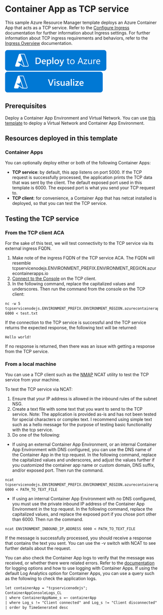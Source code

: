 # Container App as TCP service
This sample Azure Resource Manager template deploys an Azure Container App that acts as a TCP service. Refer to the [Configure Ingress](https://learn.microsoft.com/azure/container-apps/ingress-how-to) documentation for further information about Ingress settings. For further information about TCP ingress requirements and behaviors, refer to the [Ingress Overview](https://learn.microsoft.com/azure/container-apps/ingress-overview#tcp) documentation.

[![Deploy To Azure](https://raw.githubusercontent.com/Azure/azure-quickstart-templates/master/1-CONTRIBUTION-GUIDE/images/deploytoazure.svg?sanitize=true)](https://portal.azure.com/#create/Microsoft.Template/uri/https%3A%2F%2Fraw.githubusercontent.com%2Fazureossd%2FContainer-Apps%2Fmaster%2FTCP%2Fnodejs%2Ftcpservice%2Fdeploy%2Fazuredeploy.json)  [![Visualize](https://raw.githubusercontent.com/Azure/azure-quickstart-templates/master/1-CONTRIBUTION-GUIDE/images/visualizebutton.svg?sanitize=true)](http://armviz.io/#/?load=https%3A%2F%2Fraw.githubusercontent.com%2Fazureossd%2FContainer-Apps%2Fmaster%2FTCP%2Fnodejs%2Ftcpservice%2Fdeploy%2Fazuredeploy.json)

## Prerequisites
Deploy a Container App Environment and Virtual Network.
You can use [this template](https://github.com/azureossd/Container-Apps/tree/master/ContainerAppEnvironment/deploy) to deploy a Virtual Network and Container App Environment.

## Resources deployed in this template
### Container Apps
You can optionally deploy either or both of the following Container Apps:
- **TCP service**: by default, this app listens on port 5000. If the TCP request is successfully processed, the application prints the TCP data that was sent by the client. The default exposed port used in this template is 6000. The exposed port is what you send your TCP request to.
- **TCP client**: for convenience, a Container App that has netcat installed is deployed, so that you can test the TCP service.

## Testing the TCP service

### From the TCP client ACA
For the sake of this test, we will test connectivity to the TCP service via its external ingress FQDN.

1. Make note of the ingress FQDN of the TCP service ACA. The FQDN will resemble tcpservicenodejs.ENVIRONMENT_PREFIX.ENVIRONMENT_REGION.azurecontainerapps.io
2. [Connect to the Console](https://learn.microsoft.com/azure/container-apps/container-console?tabs=bash#azure-portal) on the TCP client.
3. In the following command, replace the capitalized values and underscores. Then run the command from the console on the TCP client:
```
nc -w 5 tcpservicenodejs.ENVIRONMENT_PREFIX.ENVIRONMENT_REGION.azurecontainerapps.io 6000 < test.txt
```

If the connection to the TCP service is successful and the TCP service returns the expected response, the following text will be returned:
```
Hello world!
```

If no response is returned, then there was an issue with getting a response from the TCP service.


### From a local machine
You can use a TCP client such as the [NMAP](https://nmap.org/dist/) NCAT utility to test the TCP service from your machine.

To test the TCP service via NCAT:
1. Ensure that your IP address is allowed in the inbound rules of the subnet NSG.
2. Create a text file with some text that you want to send to the TCP service. 
Note: The application is provided as-is and has not been tested for special characters or complex text. I recommend using simple text such as a hello message for the purpose of testing basic functionality with the tcp service.
3. Do one of the following:
- If using an external Container App Environment, or an internal Container App Environment with DNS configured, you can use the DNS name of the Container App in the tcp request. In the following command, replace the capitalized values and underscores, and adjust the values further if you customized the container app name or custom domain, DNS suffix, and/or exposed port. Then run the command.

```
ncat tcpservicenodejs.ENVIRONMENT_PREFIX.ENVIRONMENT_REGION.azurecontainerapps.io 6000 < PATH_TO_TEXT_FILE
```

- If using an internal Container App Environment with no DNS configured, you must use the private inbound IP address of the Container App Environment in the tcp request. In the following command, replace the capitalized values, and replace the exposed port if you chose port other than 6000. Then run the command.

```
ncat ENVIRONMENT_INBOUND_IP_ADDRESS 6000 < PATH_TO_TEXT_FILE
```

If the message is successfully processed, you should receive a response that contains the text you sent. You can use the -v switch with NCAT to see further details about the request.

You can also check the Container App logs to verify that the message was received, or whether there were related errors. Refer to the [documentation](https://learn.microsoft.com/en-us/azure/container-apps/log-options) for logging options and how to use logging with Container Apps. If using the default Log Analytics option for Container Apps, you can use a query such as the following to check the application logs.

```
let containerApp = "tcpservicenodejs";
ContainerAppConsoleLogs_CL
| where ContainerAppName_s =~ containerApp
| where Log_s != "Client connected" and Log_s != "Client disconnected"
| order by TimeGenerated desc
```